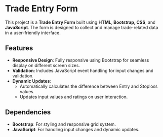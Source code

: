 # Trade Entry Form

This project is a **Trade Entry Form** built using **HTML, Bootstrap, CSS**, and **JavaScript**. The form is designed to collect and manage trade-related data in a user-friendly interface. 

## Features

- **Responsive Design**: Fully responsive using Bootstrap for seamless display on different screen sizes.
- **Validation**: Includes JavaScript event handling for input changes and validation.
- **Dynamic Updates**:
  - Automatically calculates the difference between Entry and Stoploss values.
  - Updates input values and ratings on user interaction.

## Dependencies
- **Bootstrap**: For styling and responsive grid system.
- **JavaScript**: For handling input changes and dynamic updates.
